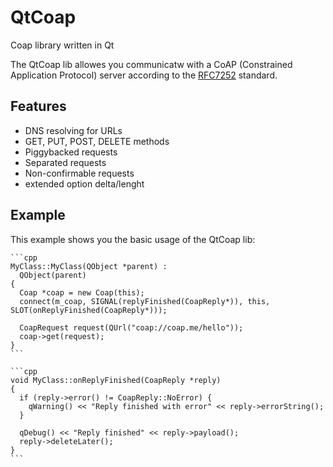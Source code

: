 # QtCoap
Coap library written in Qt

The QtCoap lib allowes you communicatw with a CoAP (Constrained Application Protocol) server according to the [RFC7252](https://tools.ietf.org/html/rfc7252) standard.

## Features
* DNS resolving for URLs
* GET, PUT, POST, DELETE methods
* Piggybacked requests
* Separated requests
* Non-confirmable requests
* extended option delta/lenght

## Example
This example shows you the basic usage of the QtCoap lib:

    ```cpp
    MyClass::MyClass(QObject *parent) : 
      QObject(parent)
    {
      Coap *coap = new Coap(this);
      connect(m_coap, SIGNAL(replyFinished(CoapReply*)), this, SLOT(onReplyFinished(CoapReply*)));
    
      CoapRequest request(QUrl("coap://coap.me/hello"));
      coap->get(request);
    }
    ```
    
    ```cpp
    void MyClass::onReplyFinished(CoapReply *reply)
    {
      if (reply->error() != CoapReply::NoError) {
        qWarning() << "Reply finished with error" << reply->errorString();
      }
      
      qDebug() << "Reply finished" << reply->payload();
      reply->deleteLater();
    }
    ```
